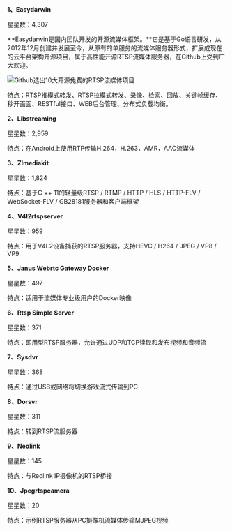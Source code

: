 **1、Easydarwin**

星星数：4,307

**Easydarwin是国内团队开发的开源流媒体框架。**它是基于Go语言研发，从2012年12月创建并发展至今，从原有的单服务的流媒体服务器形式，扩展成现在的云平台架构开源项目，属于高性能开源RTSP流媒体服务器，在Github上受到广大欢迎。

![Github选出10大开源免费的RTSP流媒体项目](https://img-blog.csdnimg.cn/img_convert/2071a55d0d526fb19c1923549fdfe817.png)

 

特点：RTSP推模式转发、RTSP拉模式转发、录像、检索、回放、关键帧缓存、秒开画面、RESTful接口、WEB后台管理、分布式负载均衡。

**2、Libstreaming**

星星数：2,959

特点：在Android上使用RTP传输H.264，H.263，AMR，AAC流媒体

**3、Zlmediakit**

星星数：1,824

特点：基于C ++ 11的轻量级RTSP / RTMP / HTTP / HLS / HTTP-FLV / WebSocket-FLV / GB28181服务器和客户端框架

**4、V4l2rtspserver**

星星数：959

特点：用于V4L2设备捕获的RTSP服务器，支持HEVC / H264 / JPEG / VP8 / VP9

**5、Janus Webrtc Gateway Docker**

星星数：497

特点：适用于流媒体专业级用户的Docker映像

**6、Rtsp Simple Server**

星星数：371

特点：即用型RTSP服务器，允许通过UDP和TCP读取和发布视频和音频流

**7、Sysdvr**

星星数：368

特点：通过USB或网络将切换游戏流式传输到PC

**8、Dorsvr**

星星数：311

特点：转到RTSP流服务器

**9、Neolink**

星星数：145

特点：与Reolink IP摄像机的RTSP桥接

**10、Jpegrtspcamera**

星星数：20

特点：示例RTSP服务器从PC摄像机流媒体传输MJPEG视频